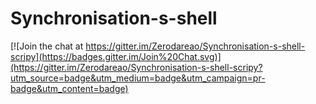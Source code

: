# Synchronisation-s-shell

[![Join the chat at https://gitter.im/Zerodareao/Synchronisation-s-shell-scripy](https://badges.gitter.im/Join%20Chat.svg)](https://gitter.im/Zerodareao/Synchronisation-s-shell-scripy?utm_source=badge&utm_medium=badge&utm_campaign=pr-badge&utm_content=badge)
